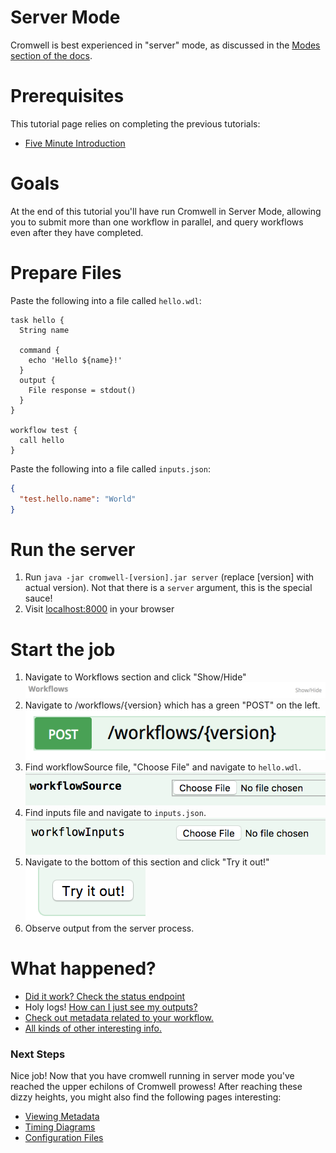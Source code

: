 # Server Mode

Cromwell is best experienced in "server" mode, as discussed in the [Modes section of the docs](../Modes).

# Prerequisites

This tutorial page relies on completing the previous tutorials:

* [Five Minute Introduction](FiveMinuteIntro.md)

# Goals

At the end of this tutorial you'll have run Cromwell in Server Mode, allowing you to submit more than one workflow in parallel, and query workflows even after they have completed.

# Prepare Files

Paste the following into  a file called `hello.wdl`:
```wdl
task hello {
  String name

  command {
    echo 'Hello ${name}!'
  }
  output {
    File response = stdout()
  }
}

workflow test {
  call hello
}
```

Paste the following into a file called `inputs.json`:
```json
{
  "test.hello.name": "World"
}
```

# Run the server

1. Run `java -jar cromwell-[version].jar server` (replace [version] with actual version).  Not that there is a `server` argument, this is the special sauce!
2. Visit <a href="http://localhost:8000">localhost:8000</a> in your browser

# Start the job

1. Navigate to Workflows section and click "Show/Hide"![](workflows.png)
2. Navigate to /workflows/{version} which has a green "POST" on the left.![](submit.png)
3. Find workflowSource file, "Choose File" and navigate to `hello.wdl`.![](workflowSource.png)
4. Find inputs file and navigate to `inputs.json`.![](inputs.png)
5. Navigate to the bottom of this section and click "Try it out!"![](try.png)
6. Observe output from the server process.

# What happened?

* [Did it work?  Check the status endpoint](../api/RESTAPI#api-workflows-version-id-status-get)
* Holy logs!  [How can I just see my outputs?](../api/RESTAPI#api-workflows-version-id-outputs-get)
* [Check out metadata related to your workflow.](../api/RESTAPI#api-workflows-version-id-metadata-get)
* [All kinds of other interesting info.](../api/RESTAPI)

### Next Steps

Nice job! Now that you have cromwell running in server mode you've reached the upper echilons of Cromwell prowess! After reaching these dizzy heights, you might also find the following pages interesting:

* [Viewing Metadata](MetadataEndpoint)
* [Timing Diagrams](TimingDiagrams)
* [Configuration Files](ConfigurationFiles)
